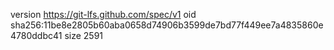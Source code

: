 version https://git-lfs.github.com/spec/v1
oid sha256:11be8e2805b60aba0658d74906b3599de7bd77f449ee7a4835860e4780ddbc41
size 2591
